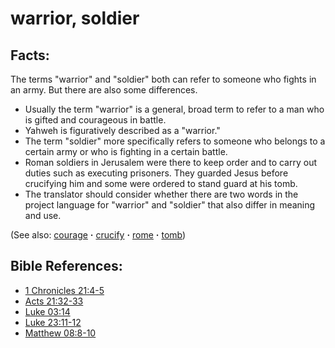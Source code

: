 # warrior, soldier #

## Facts: ##
The terms "warrior" and "soldier" both can refer to someone who fights in an army. But there are also some differences.
 
* Usually the term "warrior" is a general, broad term to refer to a man who is gifted and courageous in battle.
* Yahweh is figuratively described as a "warrior."
* The term "soldier" more specifically refers to someone who belongs to a certain army or who is fighting in a certain battle.
* Roman soldiers in Jerusalem were there to keep order and to carry out duties such as executing prisoners. They guarded Jesus before crucifying him and some were ordered to stand guard at his tomb.
* The translator should consider whether there are two words in the project language for "warrior" and "soldier" that also differ in meaning and use.

(See also: [courage](../other/courage.md) **·** [crucify](../kt/crucify.md) **·** [rome](../other/rome.md) **·** [tomb](../other/tomb.md))

## Bible References: ##

* [1 Chronicles 21:4-5](https://door43.org/en/bible/notes/1ch/21/04)
* [Acts 21:32-33](https://door43.org/en/bible/notes/act/21/32)
* [Luke 03:14](https://door43.org/en/bible/notes/luk/03/14)
* [Luke 23:11-12](https://door43.org/en/bible/notes/luk/23/11)
* [Matthew 08:8-10](https://door43.org/en/bible/notes/mat/08/08)

